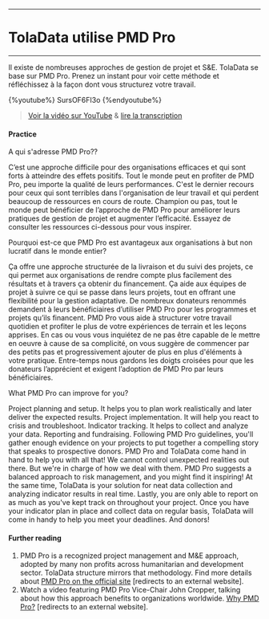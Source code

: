 ****
# TolaData utilise PMD Pro
---

Il existe de nombreuses approches de gestion de projet et S&E. TolaData se base sur PMD Pro. Prenez un instant pour voir cette méthode et réfléchissez à la façon dont vous structurez votre travail.

{%youtube%} SursOF6FI3o {%endyoutube%}  
> [Voir la vidéo sur YouTube](https://www.youtube.com/embed/SursOF6FI3o?rel=0) & [lire la transcription](https://docs.google.com/document/d/1DCaeMviBwSO5hGSfeh6Y9McPI6D1dzxJyDs5kKa4wug/edit#heading=h.tnaqoi1hzqej) 

#### Practice   
 
<quiz> 
    <question multiple>
        <p>A qui s'adresse PMD Pro??</p>
        <answer>C’est une approche difficile pour des organisations efficaces et qui sont forts à atteindre des effets positifs.</answer>
        <answer correct>Tout le monde peut en profiter de PMD Pro, peu importe la qualité de leurs performances.</answer>
        <answer>C'est le dernier recours pour ceux qui sont terribles dans l'organisation de leur travail et qui perdent beaucoup de ressources en cours de route.</answer>
        <explanation>Champion ou pas, tout le monde peut bénéficier de l’approche de PMD Pro pour améliorer leurs pratiques de gestion de projet et augmenter l’efficacité. Essayez de consulter les ressources ci-dessous pour vous inspirer.</explanation>
    </question>   
    <question multiple> 
<p>Pourquoi est-ce que PMD Pro est avantageux aux organisations à but non lucratif dans le monde entier?</p>
<answer correct>Ça offre une approche structurée de la livraison et du suivi des projets, ce qui permet aux organisations de rendre compte plus facilement des résultats et à travers ça obtenir du financement.</answer>
<answer correct>Ça aide aux équipes de projet à suivre ce qui se passe dans leurs projets, tout en offrant une flexibilité pour la gestion adaptative.</answer>  
<answer>De nombreux donateurs  renommés demandent à leurs bénéficiaires d’utiliser PMD Pro pour les programmes et projets qu’ils financent.</answer>
<explanation>PMD Pro vous aide à structurer votre travail quotidien et profiter le plus de votre expériences de terrain et les leçons apprises. En cas ou vous vous inquiétez de ne pas être capable de le mettre en oeuvre à cause de sa complicité, on vous suggère de commencer par des petits pas et progressivement ajouter de plus en plus d'éléments à votre pratique. Entre-temps nous gardons les doigts croisées pour que les donateurs l’apprécient et exigent l’adoption de PMD Pro par leurs bénéficiaires.</explanation>
</question>
<question multiple>
<p>What PMD Pro can improve for you?</p>
<answer correct>Project planning and setup. It helps you to plan work realistically and later deliver the expected results.</answer>
<answer correct>Project implementation. It will help you react to crisis and troubleshoot.</answer>
<answer correct>Indicator tracking. It helps to collect and analyze your data.</answer>
<answer correct>Reporting and fundraising. Following PMD Pro guidelines, you'll gather enough evidence on your projects to put together a compelling story that speaks to prospective donors.</answer>
<explanation>PMD Pro and TolaData come hand in hand to help you with all that! We cannot control unexpected realities out there. But we're in charge of how we deal with them. PMD Pro suggests a balanced approach to risk management, and you might find it inspiring! At the same time, TolaData is your solution for neat data collection and analyzing indicator results in real time. Lastly, you are only able to report on as much as you've kept track on throughout your project. Once you have your indicator plan in place and collect data on regular basis, TolaData will come in handy to help you meet your deadlines. And donors!</explanation>
</question>
</quiz>

#### Further reading
1. PMD Pro is a recognized project management and M&E approach, adopted by many non profits across humanitarian and development sector. TolaData structure mirrors that methodology. Find more details about [PMD Pro on the official site](http://www.pm4ngos.com/pmd-pro-guide/) [redirects to an external website]. 
2. Watch a video featuring PMD Pro Vice-Chair John Cropper, talking about how this approach benefits to organizations worldwide. [Why PMD Pro?](https://www.youtube.com/watch?v=uCn6Nltz9Vo) [redirects to an external website].  



